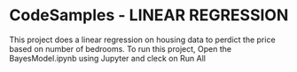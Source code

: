 # CodeSamples - LINEAR REGRESSION

This project does a linear regression on housing data to perdict the price based on number of bedrooms.
To run this project, Open the BayesModel.ipynb using Jupyter and cleck on Run All
